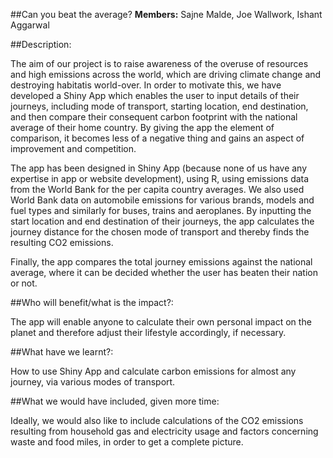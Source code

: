 ##Can you beat the average?
**Members:** Sajne Malde, Joe Wallwork, Ishant Aggarwal

##Description:

The aim of our project is to raise awareness of the overuse of resources
and high emissions across the world, which are driving climate change and
destroying habitatis world-over. In order to motivate this, we have developed
a Shiny App which enables the user to input details of their journeys, including
mode of transport, starting location, end destination, and then compare their
consequent carbon footprint with the national average of their home country. By
giving the app the element of comparison, it becomes less of a negative thing
and gains an aspect of improvement and competition.

The app has been designed in Shiny App (because none of us have any expertise
in app or website development), using R, using emissions data from the World
Bank for the per capita country averages. We also used World Bank data on
automobile emissions for various brands, models and fuel types and similarly
for buses, trains and aeroplanes. By inputting the start location and end
destination of their journeys, the app calculates the journey distance for the
chosen mode of transport and thereby finds the resulting CO2 emissions.

Finally, the app compares the total journey emissions against the national
average, where it can be decided whether the user has beaten their nation or
not.

##Who will benefit/what is the impact?:

The app will enable anyone to calculate their own personal impact on the planet
and therefore adjust their lifestyle accordingly, if necessary.

##What have we learnt?:

How to use Shiny App and calculate carbon emissions for almost any journey, via
various modes of transport.

##What we would have included, given more time:

Ideally, we would also like to include calculations of the CO2 emissions
resulting from household gas and electricity usage and factors concerning waste
and food miles, in order to get a complete picture.
